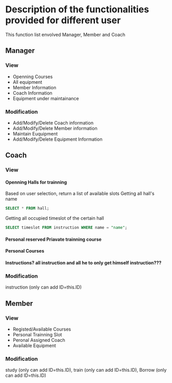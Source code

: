 # Description of the functionalities provided for different user
This function list envolved Manager, Member and Coach

## Manager

### View
- Openning Courses
- All equipment
- Member Information
- Coach Information
- Equipment under maintainance

### Modification
- Add/Modify/Delete Coach information
- Add/Modify/Delete Member information
- Maintain Euquipment
- Add/Modify/Delete Equipment Information

## Coach

### View
#### Openning Halls for trainning
Based on user selection, return a list of available slots
Getting all hall's name
```sql
SELECT * FROM hall;
```
Getting all occupied timeslot of the certain hall
```sql
SELECT timeslot FROM instruction WHERE name = "name";
```
#### Personal reserved Priavate trainning course

#### Personal Courses
#### Instructions? all instruction and all he to only get himself instruction???

### Modification

instruction (only can add ID=this.ID)

## Member

### View
- Registed/Available Courses
- Personal Trainning Slot
- Peronal Assigned Coach
- Available Equipment

### Modification

study (only can add ID=this.ID), train (only can add ID=this.ID), Borrow (only can add ID=this.ID)

